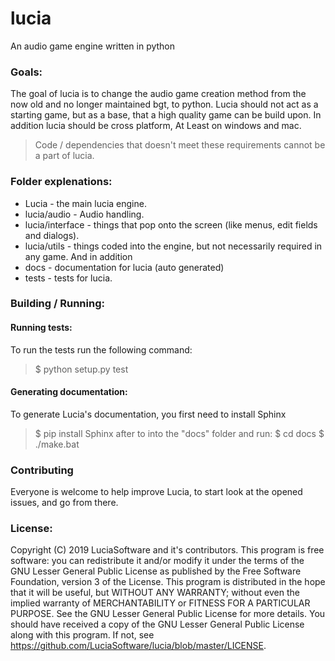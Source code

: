 # lucia
An audio game engine written in python

### Goals:
The goal of lucia is to change the audio game creation method from the now old and no longer maintained bgt, to python.
Lucia should not act as a starting game, but as a base, that a high quality game can be build upon.
In addition lucia should be cross platform, At Least on windows and mac.
> Code / dependencies that doesn't meet these requirements cannot be a part of lucia.

### Folder explenations:
* Lucia - the main lucia engine.
* lucia/audio - Audio handling.
* lucia/interface - things that pop onto the screen (like menus, edit fields and dialogs).
* lucia/utils - things coded into the engine, but not necessarily required in any game.
And in addition
* docs - documentation for lucia (auto generated)
* tests - tests for lucia.

### Building / Running:
#### Running tests:
To run the tests run the following command:
> $ python setup.py test

#### Generating documentation:
To generate Lucia's documentation, you first need to install Sphinx
 > $ pip install Sphinx
 after to into the "docs" folder and run:
 > $ cd docs
 > $ ./make.bat

### Contributing
Everyone is welcome to help improve Lucia, to start look at the opened issues, and go from there.

### License:
Copyright (C) 2019  LuciaSoftware and it's contributors.
This program is free software: you can redistribute it and/or modify
it under the terms of the GNU Lesser General Public License as published by
the Free Software Foundation, version 3 of the License.
This program is distributed in the hope that it will be useful,
but WITHOUT ANY WARRANTY; without even the implied warranty of
MERCHANTABILITY or FITNESS FOR A PARTICULAR PURPOSE.  See the
GNU Lesser General Public License for more details.
You should have received a copy of the GNU Lesser General Public License
along with this program.  If not, see https://github.com/LuciaSoftware/lucia/blob/master/LICENSE.
